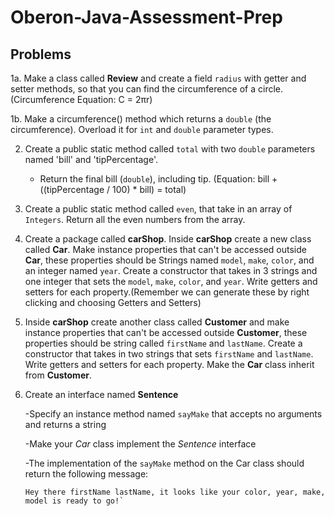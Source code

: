 # Oberon-Java-Assessment-Prep

## Problems

1a. Make a class called **Review** and create a field `radius` with getter and setter methods, so that you can find the circumference of a circle.
   (Circumference Equation: C = 2πr)
   
1b. Make a circumference() method which returns a `double` (the circumference). Overload it for `int` and `double` parameter types.

2. Create a public static method called `total` with two `double` parameters named 'bill' and 'tipPercentage'. 
   - Return the final bill (`double`), including tip. (Equation: bill + ((tipPercentage / 100) * bill) = total)


3. Create a public static method called `even`, that take in an array of `Integers`. Return all the even numbers from the array.


4. Create a package called **carShop**. Inside **carShop** create a new class called **Car**. Make instance properties that can't be accessed outside **Car**,
   these properties should be Strings named `model`, `make`, `color`, and an integer named `year`. Create a constructor that takes in 3 strings and one integer
   that sets the `model`, `make`, `color`, and `year`. Write getters and setters for each property.(Remember we can generate these by right clicking and choosing Getters and Setters)
   

5. Inside **carShop** create another class called **Customer** and make instance properties that can't be accessed outside **Customer**,
   these properties should be string called `firstName` and `lastName`. Create a constructor that takes in two strings that sets 
   `firstName` and `lastName`. Write getters and setters for each property. Make the **Car** class inherit from **Customer**.
   

6. Create an interface named **Sentence**

    -Specify an instance method named `sayMake` that accepts no arguments and returns a string

    -Make your *Car* class implement the *Sentence* interface

    -The implementation of the `sayMake` method on the Car class should return the following message: 
      ```
      Hey there firstName lastName, it looks like your color, year, make, model is ready to go!`
      ```
    

